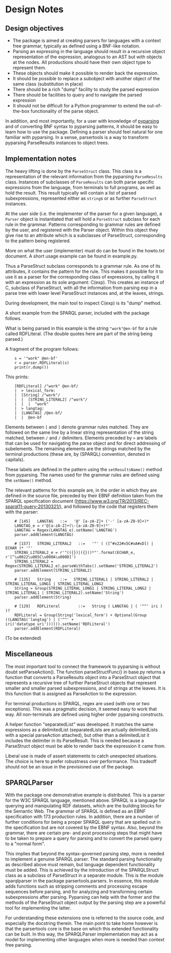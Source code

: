 # Design Notes

## Design objectives

- The package is aimed at creating parsers for languages with a context free grammar, typically as defined using a BNF-like notation.
- Parsing an expressing in the language should result in a recursive object representation of the expression, analogous to an AST but with objects at the nodes. All productions should have their own object type to represent them.
- These objects should make it possible to render back the expression.
- It should be possible to replace a subobject with another object of the same class (substitution in place)
- There should be a rich "dump" facility to study the parsed expression
- There should be facilities to query and to navigate the parsed expression
- It should not be difficult for a Python programmer to extend the out-of-the-box functionality of the parse object.

In addition, and most importantly, for a user with knowledge of [pyparsing](http://pyparsing.wikispaces.com/) and of converting BNF syntax to pyparsing patterns, it should be easy to learn how to use the package. Defining a parser should feel natural for one familiar with pyparsing. In a sense, parsertools is a way to transform pyparsing ParseResults instances to object trees. 

## Implementation notes

The heavy lifting is done by the `ParseStruct` class. This class is a representation of the relevant information from the pyparsing `ParseResults` class.
Instances of subclasses of `ParseResults` can both parse specific expressions from the language, from terminals to full programs, as well as hold the result.
This result typically will contain a list of parsed subexpressions, represented either as `string`s or as further `ParseStruct` instances.

At the user side (i.e. the implementer of the parser for a given language), a `Parser` object is instantiated that will hold a `ParseStruct` subclass for each rule
in the grammar. Patterns corresponding to grammar rules are defined by the user, and registered with the Parser object. Within this object they give rise to
an attribute which is a subclasses of ParseStruct, corresponding to the pattern being registered.

More on what the user (implementer) must do can be found in the howto.txt document. A short usage example can be found in example.py.

Thus a ParseStruct subclass corresponds to a grammar rule. As one of its attributes, it contains the pattern for the rule. This makes it possible for it to
use it as a parser for the corresponding class of expressions, by calling it with an expression as its sole argument: C(exp). This creates an instance of C,
subclass of ParseStruct, with all the information from parsing exp in a parse tree with lower level ParseStruct instances and, at the leaves, strings.

During development, the main tool to inspect C(exp) is its "dump" method.

A short example from the SPARQL parser, included with the package follows.

What is being parsed in this example is the string `"work"@en-bf` for a rule called RDFLiteral. (The double quotes here are part of
the string being parsed.)

A fragment of the program follows:
```
	s = '"work" @en-bf'
	r = parser.RDFLiteral(s)
	print(r.dump())
```
This prints:
```
	[RDFLiteral] /"work" @en-bf/
	|  > lexical_form:
	|  [String] /"work"/
	|  |  [STRING_LITERAL2] /"work"/
	|  |  |  "work"
	|  > langtag:
	|  [LANGTAG] /@en-bf/
	|  |  @en-bf
```
Elements between `[` and `]` denote grammar rules matched. They are followed on the same line by a linear string representation of the string matched, between `/` and `/` delimiters.
Elements preceded by `>` are labels that can be used for navigating the parse object and for direct addressing of subelements. The remaining elements are the strings
matched by the terminal productions (these are, by (SPARQL) convention, denoted in capitals).

These labels are defined in the pattern using the `setResultsName()` method from pyparsing. The names used for the grammar rules are defined using the `setName()` method.

The relevant patterns for this example are, in the order in which they are defined in the source file, preceded by their EBNF definition taken from the SPARQL
specification document (https://www.w3.org/TR/2013/REC-sparql11-query-20130321/), and followed by the code that registers them with the parser:
```
	# [145]   LANGTAG   ::=   '@' [a-zA-Z]+ ('-' [a-zA-Z0-9]+)* 
	LANGTAG_e = r'@[a-zA-Z]+(\-[a-zA-Z0-9]+)*'
	LANGTAG = Regex(LANGTAG_e).setName('LANGTAG')
	parser.addElement(LANGTAG)
	
	# [157]   STRING_LITERAL2   ::=   '"' ( ([^#x22#x5C#xA#xD]) | ECHAR )* '"' 
	STRING_LITERAL2_e = r'"(({})|({}))*"'.format(ECHAR_e, r'[^\u0022\u005C\u000A\u000D]')
	STRING_LITERAL2 = Regex(STRING_LITERAL2_e).parseWithTabs().setName('STRING_LITERAL2')
	parser.addElement(STRING_LITERAL2)

	# [135]   String    ::=   STRING_LITERAL1 | STRING_LITERAL2 | STRING_LITERAL_LONG1 | STRING_LITERAL_LONG2 
	String = Group(STRING_LITERAL_LONG1 | STRING_LITERAL_LONG2 | STRING_LITERAL1 | STRING_LITERAL2).setName('String')
	parser.addElement(String)
			
	# [129]   RDFLiteral        ::=   String ( LANGTAG | ( '^^' iri ) )? 
	RDFLiteral = Group(String('lexical_form') + Optional(Group ((LANGTAG('langtag') | ('^^' + iri('datatype_uri')))))).setName('RDFLiteral')
	parser.addElement(RDFLiteral)
```
(To be extended)

Miscellaneous
-------------

The most important tool to connect the framework to pyparsing is without doubt setParseAction(). The function parseStructFunc() in base.py returns a function that converts 
a ParseResults object into a ParseStruct object that represents a recursive tree of further ParseStruct objects that represent smaller and smaller parsed subexpressions, and of
strings at the leaves. It is this function that is assigned as ParseAction to the expression.

For terminal productions in SPARQL, regex are used (with one or two exceptions). This was a pragmatic decision, it seemed easy to work that way. All non-terminals 
are defined using higher order pyparsing constructs.

A helper function "separatedList" was developed. It matches the same expressions as a delimitedList (separatedLists are actually delimitedLists with a special parseAction attached), 
but other than a delimitedList it includes the delimiter in its ParseResult. This is needed because a ParseStruct object must be able to render back the expression it came from.

Liberal use is made of assert statements to catch unexpected situations. The choice is here to prefer robustness over performance. This tradeoff should not be an issue in the previsioned 
use of the package.

SPARQLParser
------------

With the package one demonstrative example is distributed. This is a parser for the W3C SPARQL language, mentioned above. SPARQL is a  language for querying and manipulating RDF datasets,
which are the building blocks for the Semantic Web. The grammar of SPARQL is defined as an EBNF specification with 173 production rules. In addition, there are a number of further conditions
for being a proper SPARQL query that are spelled out in the specification but are not covered by the EBNF syntax. Also, beyond the grammar, there are certain pre- and post processing steps
that might have to be taken to prepare a query for parsing and to convert the parsed query to a "normal form".

This implies that beyond the syntax-governed parsing step, more is needed to implement a genuine SPARQL parser. The standard parsing functionality as described above must remain,
but  language dependent functionality must be added. This is achieved by the introduction of the SPARQLStruct class as a subclass of ParseStruct in a separate module. This is the module
sparqlparser in the package parsertools.parsers. In essence, this module adds functions such as stripping comments and processing escape sequences before parsing, and for analyzing and transforming
certain subexpressions after parsing. Pyparsing can help with the former and the methods of the ParseStruct object output by the parsing step are a powerful tool for implementing the latter.

For understanding these extensions one is referred to the source code, and especially the docstring therein. The main point to take home however is that the parsertools core is the base on 
which this extended functionality can be built. In this way, the SPARQLParser implementation may act as a model for implementing other languages when more is needed than context free parsing.






	